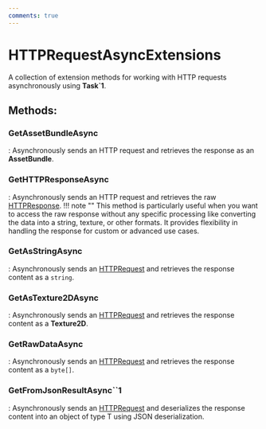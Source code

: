 ```yaml
---
comments: true
---
```

# HTTPRequestAsyncExtensions

A collection of extension methods for working with HTTP requests asynchronously using **Task`1**. 


## **Methods**:

### **GetAssetBundleAsync**
: Asynchronously sends an HTTP request and retrieves the response as an **AssetBundle**. 

### **GetHTTPResponseAsync**
: Asynchronously sends an HTTP request and retrieves the raw [HTTPResponse](../HTTP/HTTPResponse.md). 
	!!! note ""
		This method is particularly useful when you want to access the raw response without any specific processing  like converting the data into a string, texture, or other formats. It provides flexibility in handling  the response for custom or advanced use cases. 


### **GetAsStringAsync**
: Asynchronously sends an [HTTPRequest](../HTTP/HTTPRequest.md) and retrieves the response content as a `string`. 

### **GetAsTexture2DAsync**
: Asynchronously sends an [HTTPRequest](../HTTP/HTTPRequest.md) and retrieves the response content as a **Texture2D**. 

### **GetRawDataAsync**
: Asynchronously sends an [HTTPRequest](../HTTP/HTTPRequest.md) and retrieves the response content as a `byte[]`. 

### **GetFromJsonResultAsync``1**
: Asynchronously sends an [HTTPRequest](../HTTP/HTTPRequest.md) and deserializes the response content into an object of type T using JSON deserialization. 